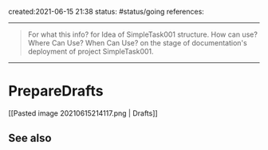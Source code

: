 created:2021-06-15 21:38
status: #status/going 
references: 
___
> For what this info? for Idea of SimpleTask001 structure.
> How can use?
> Where Can Use? 
> When Can Use? on the stage of documentation's deployment of project SimpleTask001.

___
# PrepareDrafts
[[Pasted image 20210615214117.png | Drafts]]


## See also